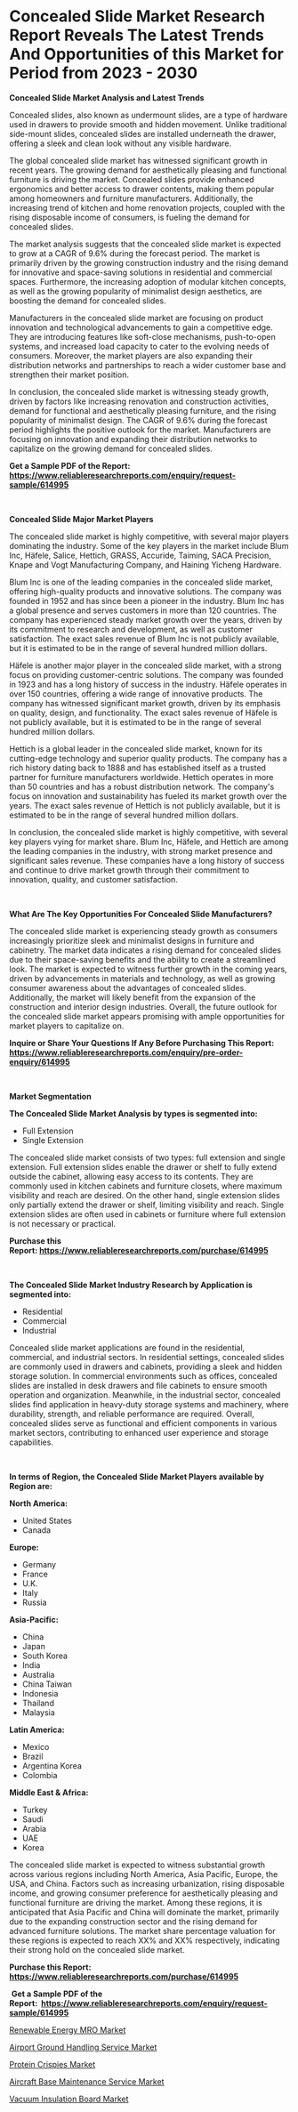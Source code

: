 <p><h1>Concealed Slide Market Research Report Reveals The Latest Trends And Opportunities of this Market for Period from 2023 - 2030</h1></p><p><strong>Concealed Slide Market Analysis and Latest Trends</strong></p>
<p><p>Concealed slides, also known as undermount slides, are a type of hardware used in drawers to provide smooth and hidden movement. Unlike traditional side-mount slides, concealed slides are installed underneath the drawer, offering a sleek and clean look without any visible hardware.</p><p>The global concealed slide market has witnessed significant growth in recent years. The growing demand for aesthetically pleasing and functional furniture is driving the market. Concealed slides provide enhanced ergonomics and better access to drawer contents, making them popular among homeowners and furniture manufacturers. Additionally, the increasing trend of kitchen and home renovation projects, coupled with the rising disposable income of consumers, is fueling the demand for concealed slides.</p><p>The market analysis suggests that the concealed slide market is expected to grow at a CAGR of 9.6% during the forecast period. The market is primarily driven by the growing construction industry and the rising demand for innovative and space-saving solutions in residential and commercial spaces. Furthermore, the increasing adoption of modular kitchen concepts, as well as the growing popularity of minimalist design aesthetics, are boosting the demand for concealed slides.</p><p>Manufacturers in the concealed slide market are focusing on product innovation and technological advancements to gain a competitive edge. They are introducing features like soft-close mechanisms, push-to-open systems, and increased load capacity to cater to the evolving needs of consumers. Moreover, the market players are also expanding their distribution networks and partnerships to reach a wider customer base and strengthen their market position.</p><p>In conclusion, the concealed slide market is witnessing steady growth, driven by factors like increasing renovation and construction activities, demand for functional and aesthetically pleasing furniture, and the rising popularity of minimalist design. The CAGR of 9.6% during the forecast period highlights the positive outlook for the market. Manufacturers are focusing on innovation and expanding their distribution networks to capitalize on the growing demand for concealed slides.</p></p>
<p><strong>Get a Sample PDF of the Report:&nbsp; <a href="https://www.reliableresearchreports.com/enquiry/request-sample/614995">https://www.reliableresearchreports.com/enquiry/request-sample/614995</a></strong></p>
<p>&nbsp;</p>
<p><strong>Concealed Slide Major Market Players</strong></p>
<p><p>The concealed slide market is highly competitive, with several major players dominating the industry. Some of the key players in the market include Blum Inc, Häfele, Salice, Hettich, GRASS, Accuride, Taiming, SACA Precision, Knape and Vogt Manufacturing Company, and Haining Yicheng Hardware.</p><p>Blum Inc is one of the leading companies in the concealed slide market, offering high-quality products and innovative solutions. The company was founded in 1952 and has since been a pioneer in the industry. Blum Inc has a global presence and serves customers in more than 120 countries. The company has experienced steady market growth over the years, driven by its commitment to research and development, as well as customer satisfaction. The exact sales revenue of Blum Inc is not publicly available, but it is estimated to be in the range of several hundred million dollars.</p><p>Häfele is another major player in the concealed slide market, with a strong focus on providing customer-centric solutions. The company was founded in 1923 and has a long history of success in the industry. Häfele operates in over 150 countries, offering a wide range of innovative products. The company has witnessed significant market growth, driven by its emphasis on quality, design, and functionality. The exact sales revenue of Häfele is not publicly available, but it is estimated to be in the range of several hundred million dollars.</p><p>Hettich is a global leader in the concealed slide market, known for its cutting-edge technology and superior quality products. The company has a rich history dating back to 1888 and has established itself as a trusted partner for furniture manufacturers worldwide. Hettich operates in more than 50 countries and has a robust distribution network. The company's focus on innovation and sustainability has fueled its market growth over the years. The exact sales revenue of Hettich is not publicly available, but it is estimated to be in the range of several hundred million dollars.</p><p>In conclusion, the concealed slide market is highly competitive, with several key players vying for market share. Blum Inc, Häfele, and Hettich are among the leading companies in the industry, with strong market presence and significant sales revenue. These companies have a long history of success and continue to drive market growth through their commitment to innovation, quality, and customer satisfaction.</p></p>
<p>&nbsp;</p>
<p><strong>What Are The Key Opportunities For Concealed Slide Manufacturers?</strong></p>
<p><p>The concealed slide market is experiencing steady growth as consumers increasingly prioritize sleek and minimalist designs in furniture and cabinetry. The market data indicates a rising demand for concealed slides due to their space-saving benefits and the ability to create a streamlined look. The market is expected to witness further growth in the coming years, driven by advancements in materials and technology, as well as growing consumer awareness about the advantages of concealed slides. Additionally, the market will likely benefit from the expansion of the construction and interior design industries. Overall, the future outlook for the concealed slide market appears promising with ample opportunities for market players to capitalize on.</p></p>
<p><strong>Inquire or Share Your Questions If Any Before Purchasing This Report: <a href="https://www.reliableresearchreports.com/enquiry/pre-order-enquiry/614995">https://www.reliableresearchreports.com/enquiry/pre-order-enquiry/614995</a></strong></p>
<p>&nbsp;</p>
<p><strong>Market Segmentation</strong></p>
<p><strong>The Concealed Slide Market Analysis by types is segmented into:</strong></p>
<p><ul><li>Full Extension</li><li>Single Extension</li></ul></p>
<p><p>The concealed slide market consists of two types: full extension and single extension. Full extension slides enable the drawer or shelf to fully extend outside the cabinet, allowing easy access to its contents. They are commonly used in kitchen cabinets and furniture closets, where maximum visibility and reach are desired. On the other hand, single extension slides only partially extend the drawer or shelf, limiting visibility and reach. Single extension slides are often used in cabinets or furniture where full extension is not necessary or practical.</p></p>
<p><strong>Purchase this Report:&nbsp;<a href="https://www.reliableresearchreports.com/purchase/614995">https://www.reliableresearchreports.com/purchase/614995</a></strong></p>
<p>&nbsp;</p>
<p><strong>The Concealed Slide Market Industry Research by Application is segmented into:</strong></p>
<p><ul><li>Residential</li><li>Commercial</li><li>Industrial</li></ul></p>
<p><p>Concealed slide market applications are found in the residential, commercial, and industrial sectors. In residential settings, concealed slides are commonly used in drawers and cabinets, providing a sleek and hidden storage solution. In commercial environments such as offices, concealed slides are installed in desk drawers and file cabinets to ensure smooth operation and organization. Meanwhile, in the industrial sector, concealed slides find application in heavy-duty storage systems and machinery, where durability, strength, and reliable performance are required. Overall, concealed slides serve as functional and efficient components in various market sectors, contributing to enhanced user experience and storage capabilities.</p></p>
<p>&nbsp;</p>
<p><strong>In terms of Region, the Concealed Slide Market Players available by Region are:</strong></p>
<p>
    <p> <strong> North America: </strong>
        <ul>
            <li>United States</li>
            <li>Canada</li>
        </ul>
        </p> 
    <p> <strong> Europe: </strong>
        <ul>
            <li>Germany</li>
            <li>France</li>
            <li>U.K.</li>
            <li>Italy</li>
            <li>Russia</li>
        </ul>
        </p> 
    <p> <strong> Asia-Pacific: </strong>
        <ul>
            <li>China</li>
            <li>Japan</li>
            <li>South Korea</li>
            <li>India</li>
            <li>Australia</li>
            <li>China Taiwan</li>
            <li>Indonesia</li>
            <li>Thailand</li>
            <li>Malaysia</li>
        </ul>
        </p> 
    <p> <strong> Latin America: </strong>
        <ul>
            <li>Mexico</li>
            <li>Brazil</li>
            <li>Argentina Korea</li>
            <li>Colombia</li>
        </ul>
        </p> 
    <p> <strong> Middle East & Africa: </strong>
        <ul>
            <li>Turkey</li>
            <li>Saudi</li>
            <li>Arabia</li>
            <li>UAE</li>
            <li>Korea</li>
        </ul>
    </p>
    </p>
<p><p>The concealed slide market is expected to witness substantial growth across various regions including North America, Asia Pacific, Europe, the USA, and China. Factors such as increasing urbanization, rising disposable income, and growing consumer preference for aesthetically pleasing and functional furniture are driving the market. Among these regions, it is anticipated that Asia Pacific and China will dominate the market, primarily due to the expanding construction sector and the rising demand for advanced furniture solutions. The market share percentage valuation for these regions is expected to reach XX% and XX% respectively, indicating their strong hold on the concealed slide market.</p></p>
<p><strong>Purchase this Report: <a href="https://www.reliableresearchreports.com/purchase/614995">https://www.reliableresearchreports.com/purchase/614995</a></strong></p>
<p>&nbsp;<strong>Get a Sample PDF of the Report:&nbsp;&nbsp;<a href="https://www.reliableresearchreports.com/enquiry/request-sample/614995">https://www.reliableresearchreports.com/enquiry/request-sample/614995</a></strong></p>
<p><strong></strong></p>
<p><p><a href="https://www.linkedin.com/pulse/renewable-energy-mro-market-challenges-opportunities-growth/">Renewable Energy MRO Market</a></p><p><a href="https://www.linkedin.com/pulse/airport-ground-handling-service-market-challenges-opportunities/">Airport Ground Handling Service Market</a></p><p><a href="https://medium.com/@lupeosinski/protein-crispies-market-size-growth-forecast-2023-2030-45338381cb68">Protein Crispies Market</a></p><p><a href="https://www.linkedin.com/pulse/aircraft-base-maintenance-service-market-size-growth-forecast/">Aircraft Base Maintenance Service Market</a></p><p><a href="https://medium.com/@robinsinghrp23/vacuum-insulation-board-market-size-growth-forecast-2023-2030-0b5656698d02">Vacuum Insulation Board Market</a></p></p>